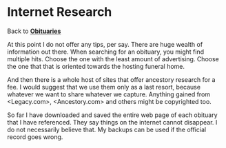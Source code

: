 
# Internet Research

Back to **[Obituaries](obituaries.md)**

At this point I do not offer any tips, per say.  There are huge wealth of information out there.
When searching for an obituary, you might find multiple hits.  Choose the one with the least amount
of advertising.  Choose the one that that is oriented towards the hosting funeral home.

And then there is a whole host of sites that offer ancestory research for a fee. I would suggest
that we use them only as a last resort, because whatever we want to share whatever we capture.
Anything gained from <Legacy.com>, <Ancestory.com> and others might be copyrighted too.

So far I have downloaded and saved the entire web page of each obituary that I have referenced.
They say things on the internet cannot disappear.  I do not necessarily believe that.  My backups
can be used if the official record goes wrong.

